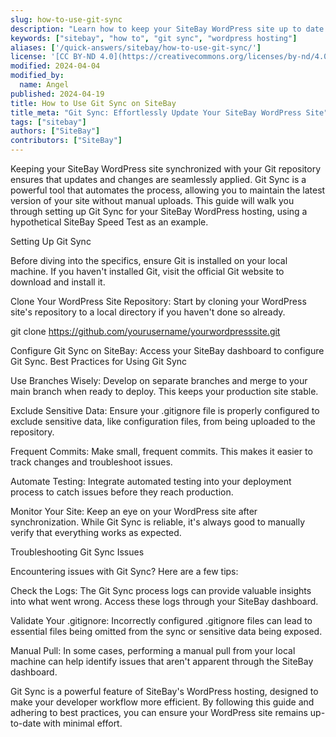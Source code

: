 ```yaml
---
slug: how-to-use-git-sync
description: "Learn how to keep your SiteBay WordPress site up to date with the latest changes from your Git repository using Git Sync."
keywords: ["sitebay", "how to", "git sync", "wordpress hosting"]
aliases: ['/quick-answers/sitebay/how-to-use-git-sync/']
license: '[CC BY-ND 4.0](https://creativecommons.org/licenses/by-nd/4.0)'
modified: 2024-04-04
modified_by:
  name: Angel
published: 2024-04-19
title: How to Use Git Sync on SiteBay
title_meta: "Git Sync: Effortlessly Update Your SiteBay WordPress Site"
tags: ["sitebay"]
authors: ["SiteBay"]
contributors: ["SiteBay"]
---
```


Keeping your SiteBay WordPress site synchronized with your Git repository ensures that updates and changes are seamlessly applied. Git Sync is a powerful tool that automates the process, allowing you to maintain the latest version of your site without manual uploads. This guide will walk you through setting up Git Sync for your SiteBay WordPress hosting, using a hypothetical SiteBay Speed Test as an example.

Setting Up Git Sync

Before diving into the specifics, ensure Git is installed on your local machine. If you haven't installed Git, visit the official Git website to download and install it.

Clone Your WordPress Site Repository: Start by cloning your WordPress site's repository to a local directory if you haven't done so already.

git clone https://github.com/yourusername/yourwordpresssite.git


Configure Git Sync on SiteBay: Access your SiteBay dashboard to configure Git Sync. 
Best Practices for Using Git Sync

Use Branches Wisely: Develop on separate branches and merge to your main branch when ready to deploy. This keeps your production site stable.

Exclude Sensitive Data: Ensure your .gitignore file is properly configured to exclude sensitive data, like configuration files, from being uploaded to the repository.

Frequent Commits: Make small, frequent commits. This makes it easier to track changes and troubleshoot issues.

Automate Testing: Integrate automated testing into your deployment process to catch issues before they reach production.

Monitor Your Site: Keep an eye on your WordPress site after synchronization. While Git Sync is reliable, it's always good to manually verify that everything works as expected.

Troubleshooting Git Sync Issues

Encountering issues with Git Sync? Here are a few tips:

Check the Logs: The Git Sync process logs can provide valuable insights into what went wrong. Access these logs through your SiteBay dashboard.


Validate Your .gitignore: Incorrectly configured .gitignore files can lead to essential files being omitted from the sync or sensitive data being exposed.

Manual Pull: In some cases, performing a manual pull from your local machine can help identify issues that aren't apparent through the SiteBay dashboard.

Git Sync is a powerful feature of SiteBay's WordPress hosting, designed to make your developer workflow more efficient. By following this guide and adhering to best practices, you can ensure your WordPress site remains up-to-date with minimal effort.